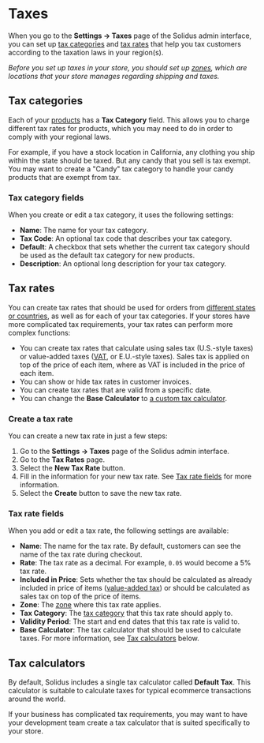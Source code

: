 # Taxes

When you go to the **Settings -> Taxes** page of the Solidus admin interface,
you can set up [tax categories](#tax-categories) and [tax rates](#tax-rates)
that help you tax customers according to the taxation laws in your region(s).

*Before you set up taxes in your store, you should set up [zones][zones], which
are locations that your store manages regarding shipping and taxes.*

## Tax categories

Each of your [products][products] has a **Tax Category** field. This allows you
to charge different tax rates for products, which you may need to do in order to
comply with your regional laws.

For example, if you have a stock location in California, any clothing you ship
within the state should be taxed. But any candy that you sell is tax exempt. You
may want to create a "Candy" tax category to handle your candy products that are
exempt from tax.

[products]: ../products/overview.html

### Tax category fields

When you create or edit a tax category, it uses the following settings:

- **Name**: The name for your tax category.
- **Tax Code**: An optional tax code that describes your tax category.
- **Default**: A checkbox that sets whether the current tax category should be
  used as the default tax category for new products.
- **Description**: An optional long description for your tax category.

## Tax rates

You can create tax rates that should be used for orders from [different states
or countries][zones], as well as for each of your tax categories. If your stores
have more complicated tax requirements, your tax rates can perform more complex
functions:

- You can create tax rates that calculate using sales tax (U.S.-style taxes) or
  value-added taxes ([VAT][vat], or E.U.-style taxes). Sales tax is applied on
  top of the price of each item, where as VAT is included in the price of each
  item.
- You can show or hide tax rates in customer invoices.
- You can create tax rates that are valid from a specific date.
- You can change the **Base Calculator** to [a custom tax
    calculator](#tax-calculators).

[vat]: https://en.wikipedia.org/wiki/Value-added_tax
[zones]: zones.html

### Create a tax rate

You can create a new tax rate in just a few steps:

1. Go to the **Settings -> Taxes** page of the Solidus admin interface.
2. Go to the **Tax Rates** page.
3. Select the **New Tax Rate** button.
4. Fill in the information for your new tax rate. See [Tax rate
   fields](#tax-rate-fields) for more information.
5. Select the **Create** button to save the new tax rate.

### Tax rate fields

When you add or edit a tax rate, the following settings are available:

- **Name**: The name for the tax rate. By default, customers can see the name of
    the tax rate during checkout.
- **Rate**: The tax rate as a decimal. For example, `0.05` would become a 5% tax
    rate.
- **Included in Price**: Sets whether the tax should be calculated as already
    included in price of items ([value-added tax][vat]) or should be calculated
    as sales tax on top of the price of items.
- **Zone**: The [zone][zones] where this tax rate applies.
- **Tax Category**: The [tax category](#tax-categories) that this tax rate
    should apply to.
- **Validity Period**: The start and end dates that this tax rate is valid to.
- **Base Calculator**: The tax calculator that should be used to calculate
    taxes. For more information, see [Tax calculators](#tax-calculators) below.

## Tax calculators

By default, Solidus includes a single tax calculator called **Default Tax**.
This calculator is suitable to calculate taxes for typical ecommerce
transactions around the world.

If your business has complicated tax requirements, you may want to have your
development team create a tax calculator that is suited specifically to your
store.
